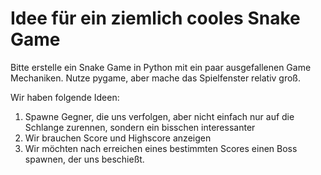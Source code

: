 # Idee für ein ziemlich cooles Snake Game

Bitte erstelle ein Snake Game in Python mit ein paar ausgefallenen Game Mechaniken. Nutze pygame, aber mache das Spielfenster relativ groß.

Wir haben folgende Ideen:

1. Spawne Gegner, die uns verfolgen, aber nicht einfach nur auf die Schlange zurennen, sondern ein bisschen interessanter
2. Wir brauchen Score und Highscore anzeigen
3. Wir möchten nach erreichen eines bestimmten Scores einen Boss spawnen, der uns beschießt.
